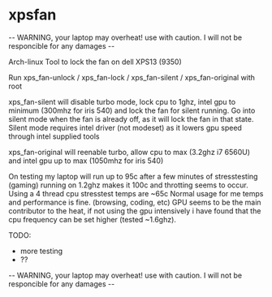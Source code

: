 # xpsfan

-- WARNING, your laptop may overheat! use with caution. I will not be responcible for any damages --

Arch-linux Tool to lock the fan on dell XPS13 (9350)

Run xps_fan-unlock / xps_fan-lock / xps_fan-silent  / xps_fan-original with root

xps_fan-silent will disable turbo mode, lock cpu to 1ghz, intel gpu to minimum (300mhz for iris 540) and lock the fan for silent running.
Go into silent mode when the fan is already off, as it will lock the fan in that state.
Silent mode requires intel driver (not modeset) as it lowers gpu speed through intel supplied tools

xps_fan-original will reenable turbo, allow cpu to max (3.2ghz i7 6560U) and intel gpu up to max (1050mhz for iris 540)

On testing my laptop will run up to 95c after a few minutes of stresstesting (gaming) running on 1.2ghz makes it 100c and throtting seems to occur.
Using a 4 thread cpu stresstest temps are ~65c
Normal usage for me temps and performance is fine. (browsing, coding, etc)
GPU seems to be the main contributor to the heat, if not using the gpu intensively i have found that the cpu frequency can be set higher (tested ~1.6ghz).

TODO:

- more testing
- ??

-- WARNING, your laptop may overheat! use with caution. I will not be responcible for any damages --

